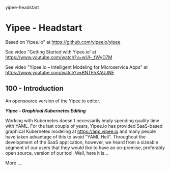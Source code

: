 yipee-headstart
# Yipee - Headstart

Based on Yipee.io" at https://github.com/yipeeio/yipee

See video "Getting Started with Yipee.io' at https://www.youtube.com/watch?v=wUl-_fWyD7M 

See video "Yipee.io – Intelligent Modeling for Microservice Apps" at https://www.youtube.com/watch?v=BNTFhXAUJNE

## 100 - Introduction

An opensource version of the Yipee.io editor.

***Yipee - Graphical Kubernetes Editing***

Working with Kubernetes doesn't necessarily imply spending quality time with YAML. For the last couple of years, Yipee.io has provided SaaS-based graphical Kubernetes modeling at https://app.yipee.io and many people have taken advantage of this to avoid "YAML Hell". Throughout the development of the SaaS application, however, we heard from a sizeable segment of our users that they would like to have an on-premise, preferably open source, version of our tool. Well, here it is...


More ....
